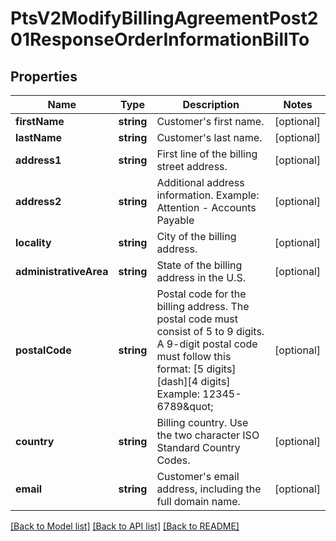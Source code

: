 # PtsV2ModifyBillingAgreementPost201ResponseOrderInformationBillTo

## Properties
Name | Type | Description | Notes
------------ | ------------- | ------------- | -------------
**firstName** | **string** | Customer&#39;s first name. | [optional] 
**lastName** | **string** | Customer&#39;s last name. | [optional] 
**address1** | **string** | First line of the billing street address. | [optional] 
**address2** | **string** | Additional address information. Example: Attention - Accounts Payable | [optional] 
**locality** | **string** | City of the billing address. | [optional] 
**administrativeArea** | **string** | State of the billing address in the U.S. | [optional] 
**postalCode** | **string** | Postal code for the billing address. The postal code must consist of 5 to 9 digits. A 9-digit postal code must follow this format: [5 digits][dash][4 digits]  Example: 12345-6789\&quot; | [optional] 
**country** | **string** | Billing country. Use the two character ISO Standard Country Codes. | [optional] 
**email** | **string** | Customer&#39;s email address, including the full domain name. | [optional] 

[[Back to Model list]](../README.md#documentation-for-models) [[Back to API list]](../README.md#documentation-for-api-endpoints) [[Back to README]](../README.md)


